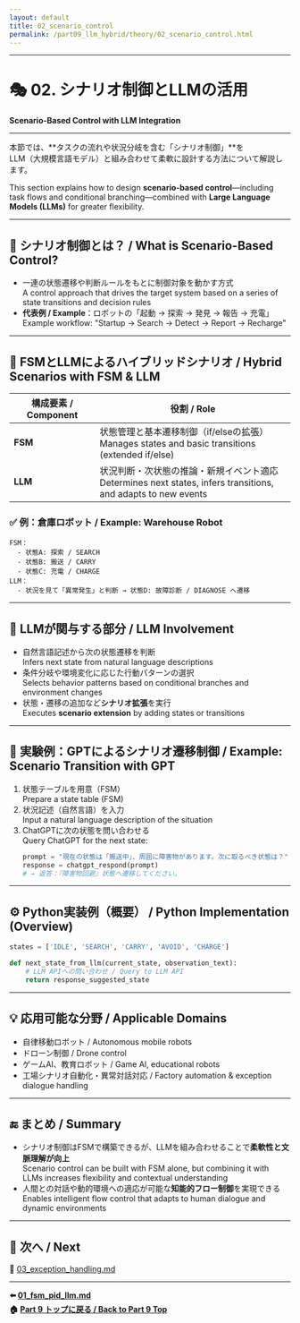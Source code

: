 ```yaml
---
layout: default
title: 02_scenario_control
permalink: /part09_llm_hybrid/theory/02_scenario_control.html 
---
```


---

# 🎭 02. シナリオ制御とLLMの活用  
**Scenario-Based Control with LLM Integration**

---

本節では、**タスクの流れや状況分岐を含む「シナリオ制御」**を  
LLM（大規模言語モデル）と組み合わせて柔軟に設計する方法について解説します。  

This section explains how to design **scenario-based control**—including task flows and conditional branching—combined with **Large Language Models (LLMs)** for greater flexibility.

---

## 🎯 **シナリオ制御とは？ / What is Scenario-Based Control?**

- 一連の状態遷移や判断ルールをもとに制御対象を動かす方式  
  A control approach that drives the target system based on a series of state transitions and decision rules  
- **代表例 / Example**：ロボットの「起動 → 探索 → 発見 → 報告 → 充電」  
  Example workflow: "Startup → Search → Detect → Report → Recharge"

---

## 🔄 **FSMとLLMによるハイブリッドシナリオ / Hybrid Scenarios with FSM & LLM**

| **構成要素 / Component** | **役割 / Role** |
|----------|------|
| **FSM** | 状態管理と基本遷移制御（if/elseの拡張）<br>Manages states and basic transitions (extended if/else) |
| **LLM** | 状況判断・次状態の推論・新規イベント適応<br>Determines next states, infers transitions, and adapts to new events |

### ✅ **例：倉庫ロボット / Example: Warehouse Robot**

```
FSM：
  - 状態A: 探索 / SEARCH
  - 状態B: 搬送 / CARRY
  - 状態C: 充電 / CHARGE
LLM：
  - 状況を見て「異常発生」と判断 → 状態D: 故障診断 / DIAGNOSE へ遷移
```

---

## 🧠 **LLMが関与する部分 / LLM Involvement**

- 自然言語記述から次の状態遷移を判断  
  Infers next state from natural language descriptions  
- 条件分岐や環境変化に応じた行動パターンの選択  
  Selects behavior patterns based on conditional branches and environment changes  
- 状態・遷移の追加など**シナリオ拡張**を実行  
  Executes **scenario extension** by adding states or transitions

---

## 🧪 **実験例：GPTによるシナリオ遷移制御 / Example: Scenario Transition with GPT**

1. 状態テーブルを用意（FSM）  
   Prepare a state table (FSM)  
2. 状況記述（自然言語）を入力  
   Input a natural language description of the situation  
3. ChatGPTに次の状態を問い合わせる  
   Query ChatGPT for the next state:  
    ```python
    prompt = "現在の状態は「搬送中」、周囲に障害物があります。次に取るべき状態は？"
    response = chatgpt_respond(prompt)
    # → 返答：『障害物回避』状態へ遷移してください。
    ```

---

## ⚙️ **Python実装例（概要） / Python Implementation (Overview)**

```python
states = ['IDLE', 'SEARCH', 'CARRY', 'AVOID', 'CHARGE']

def next_state_from_llm(current_state, observation_text):
    # LLM APIへの問い合わせ / Query to LLM API
    return response_suggested_state
```

---

## 💡 **応用可能な分野 / Applicable Domains**

- 自律移動ロボット / Autonomous mobile robots  
- ドローン制御 / Drone control  
- ゲームAI、教育ロボット / Game AI, educational robots  
- 工場シナリオ自動化・異常対話対応 / Factory automation & exception dialogue handling

---

## 🔚 **まとめ / Summary**

- シナリオ制御はFSMで構築できるが、LLMを組み合わせることで**柔軟性と文脈理解が向上**  
  Scenario control can be built with FSM alone, but combining it with LLMs increases flexibility and contextual understanding  
- 人間との対話や動的環境への適応が可能な**知能的フロー制御**を実現できる  
  Enables intelligent flow control that adapts to human dialogue and dynamic environments

---

## 📁 **次へ / Next**

📄 [03_exception_handling.md](https://samizo-aitl.github.io/EduController/part09_llm_hybrid/theory/03_exception_handling.html)

---

**⬅️ [01_fsm_pid_llm.md](https://samizo-aitl.github.io/EduController/part09_llm_hybrid/theory/01_fsm_pid_llm.html)**  
**🏠 [Part 9 トップに戻る / Back to Part 9 Top](https://samizo-aitl.github.io/EduController/part09_llm_hybrid/)**
